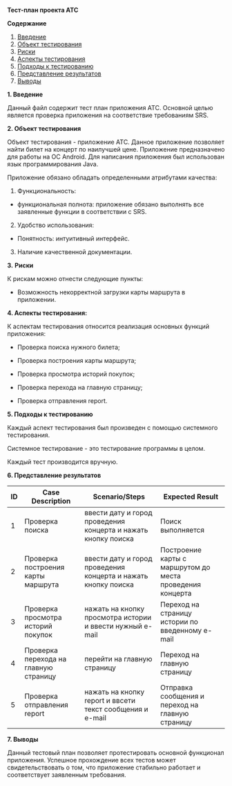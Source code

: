 
**Тест-план проекта ATC**

**Содержание**

1. [Введение](#1)
2. [Объект тестирования](#2)
3. [Риски](#3)
4. [Аспекты тестирования](#4)
5. [Подходы к тестированию](#5)
6. [Представление результатов](#6)
7. [Выводы](#7)

<a name="1"></a>

**1. Введение**

Данный файл содержит тест план приложения ATC. Основной целью является проверка приложения на соответствие требованиям SRS.

<a name="2"></a>

**2. Объект тестирования**

Объект тестирования - приложение ATC. Данное приложение позволяет найти билет на концерт по наилучшей цене. Приложение предназначено для работы на ОС Android. Для написания приложения был использован язык программирования Java.

Приложение обязано обладать определенными атрибутами качества:

1. Функциональность:

- функциональная полнота: приложение обязано выполнять все заявленные функции в соответствии с SRS.

2. Удобство использования:



- Понятность: интуитивный интерфейс.

3. Наличие качественной документации.

<a name="3"></a>

**3.** **Риски**

К рискам можно отнести следующие пункты:

- Возможность некорректной загрузки карты маршрута в приложении.

<a name="4"></a>

**4. Аспекты тестирования:**

К аспектам тестирования относится реализация основных функций приложения:

- Проверка поиска нужного билета;
  
- Проверка построения карты маршрута;

- Проверка просмотра историй покупок;

- Проверка перехода на главную страницу;
  
- Проверка отправления report.

<a name="5"></a>

**5. Подходы к тестированию**

Каждый аспект тестирования был произведен с помощью системного тестирования.

Системное тестирование - это тестирование программы в целом.

Каждый тест производится вручную.

<a name="6"></a>

**6. Представление результатов**

| ID   | Case Description                    | Scenario/Steps                          | Expected Result                                          |
| :--- | ----------------------------------- | --------------------------------------- | -------------------------------------------------------- |
| 1    | Проверка поиска            | ввести дату и город проведения концерта и нажать кнопку поиска                      | Поиск выполняется                            |
| 2    | Проверка построения карты маршрута             | ввести дату и город проведения концерта и нажать кнопку поиска                      | Построение карты с маршрутом до места проведения концерта                            |
| 3    | Проверка просмотра историй покупок             | нажать на кнопку просмотра истории и ввести нужный e-mail                      | Переход на страницу истории по введенному e-mail                            |
| 4    | Проверка перехода на главную страницу             | перейти на главную страницу                      | Переход на главную страницу                            |
| 5    | Проверка отправления report             | нажать на кнопку report и ввсети текст сообщения и e-mail                      | Отправка сообщения и переход на главную страницу                            |

<a name="7"></a>

**7. Выводы**

Данный тестовый план позволяет протестировать основной функционал приложения. Успешное прохождение всех тестов может свидетельствовать о том, что приложение стабильно работает и соответствует заявленным требования.